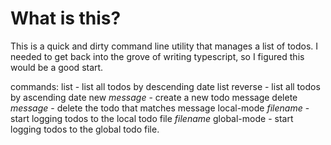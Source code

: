 # What is this?

This is a quick and dirty command line utility that manages a list of todos. 
I needed to get back into the grove of writing typescript, so I figured this 
would be a good start. 

commands:
    list - list all todos by descending date
    list reverse - list all todos by ascending date
    new *message* - create a new todo message
    delete *message* - delete the todo that matches message
    local-mode *filename* - start logging todos to the local todo file *filename* 
    global-mode - start logging todos to the global todo file. 
